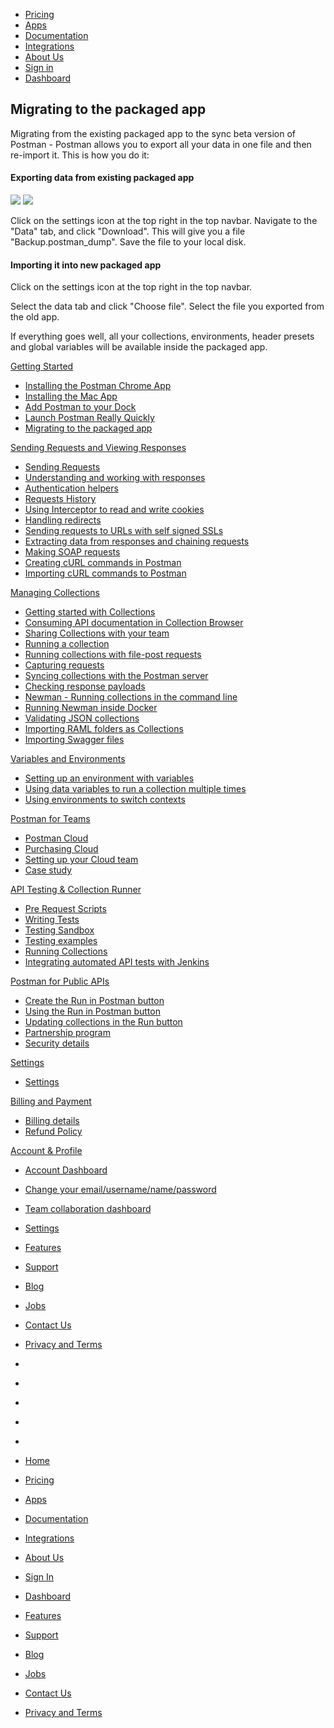 [][0]

* [Pricing][1]
* [Apps][2]
* [Documentation][3]
* [Integrations][4]
* [About Us][5]
* [Sign in][6]
* [Dashboard][7]

## Migrating to the packaged app

Migrating from the existing packaged app to the sync beta version of Postman - Postman allows you to export all your data in one file and then re-import it. This is how you do it:

#### Exporting data from existing packaged app
![](https://www.getpostman.com/img/v1/docs/source/mig-3.png)
![](https://www.getpostman.com/img/v1/docs/source/sync/sync-new-migration-export.png)

Click on the settings icon at the top right in the top navbar. Navigate to the "Data" tab, and click "Download". This will give you a file "Backup.postman\_dump". Save the
file to your local disk.

#### Importing it into new packaged app

Click on the settings icon at the top right in the top navbar.

Select the data tab and click "Choose file". Select the file you exported from the old app.

If everything goes well, all your collections, environments, header presets and global variables will be available
inside the packaged app.

[Getting Started][8]

* [Installing the Postman Chrome App
][9]
* [Installing the Mac App
][10]
* [Add Postman to your Dock
][11]
* [Launch Postman Really Quickly
][12]
* [Migrating to the packaged app
][13]

[Sending Requests and Viewing Responses][14]

* [Sending Requests
][15]
* [Understanding and working with responses
][16]
* [Authentication helpers
][17]
* [Requests History 
][18]
* [Using Interceptor to read and write cookies
][19]
* [Handling redirects
][20]
* [Sending requests to URLs with self signed SSLs
][21]
* [Extracting data from responses and chaining requests
][22]
* [Making SOAP requests
][23]
* [Creating cURL commands in Postman
][24]
* [Importing cURL commands to Postman
][25]

[Managing Collections][26]

* [Getting started with Collections
][27]
* [Consuming API documentation in Collection Browser
][28]
* [Sharing Collections with your team
][29]
* [Running a collection
][30]
* [Running collections with file-post requests
][31]
* [Capturing requests
][32]
* [Syncing collections with the Postman server
][33]
* [Checking response payloads
][34]
* [Newman - Running collections in the command line 
][35]
* [Running Newman inside Docker
][36]
* [Validating JSON collections
][37]
* [Importing RAML folders as Collections
][38]
* [Importing Swagger files
][39]

[Variables and Environments][40]

* [Setting up an environment with variables
][41]
* [Using data variables to run a collection multiple times
][42]
* [Using environments to switch contexts
][43]

[Postman for Teams][44]

* [Postman Cloud
][45]
* [Purchasing Cloud
][46]
* [Setting up your Cloud team
][47]
* [Case study
][48]

[API Testing & Collection Runner][49]

* [Pre Request Scripts
][50]
* [Writing Tests
][51]
* [Testing Sandbox
][52]
* [Testing examples
][53]
* [Running Collections
][54]
* [Integrating automated API tests with Jenkins
][55]

[Postman for Public APIs][56]

* [Create the Run in Postman button
][57]
* [Using the Run in Postman button
][58]
* [Updating collections in the Run button
][59]
* [Partnership program
][60]
* [Security details
][61]

[Settings][62]

* [Settings
][63]

[Billing and Payment][64]

* [Billing details
][65]
* [Refund Policy
][66]

[Account & Profile][67]

* [Account Dashboard
][68]
* [Change your email/username/name/password
][69]
* [Team collaboration dashboard
][70]
* [Settings
][63]

* [Features][71]
* [Support][72]
* [Blog][73]
* [Jobs][74]
* [Contact Us][75]
* [Privacy and Terms][76]

* [][77]
* [][78]
* [][79]
* [][80]
* [][81]

* [Home][0]
* [Pricing][1]
* [Apps][2]
* [Documentation][3]
* [Integrations][4]
* [About Us][5]
* [Sign In][6]
* [Dashboard][7]

* [Features][71]
* [Support][72]
* [Blog][73]
* [Jobs][74]
* [Contact Us][75]
* [Privacy and Terms][76]


[0]: /
[1]: /pricing
[2]: /apps
[3]: /docs/
[4]: /integrations
[5]: /about-us
[6]: https://app.getpostman.com/signup?redirect=web
[7]: https://app.getpostman.com/
[8]: #collapse-0
[9]: /docs/introduction
[10]: /docs/install_mac
[11]: /docs/launch
[12]: /docs/launch_chrome_quickly
[13]: /docs/migration
[14]: #collapse-1
[15]: /docs/requests
[16]: /docs/responses
[17]: /docs/helpers
[18]: /docs/history
[19]: /docs/interceptor_cookies
[20]: /docs/handling_redirects
[21]: /docs/self_signed_certs
[22]: /docs/chaining_requests
[23]: /docs/soap_requests
[24]: /docs/creating_curl
[25]: /docs/importing_curl
[26]: #collapse-2
[27]: /docs/collections
[28]: /docs/consuming_api_documentation
[29]: /docs/sharing
[30]: /docs/running_collections
[31]: /docs/run_file_post_requests
[32]: /docs/capture
[33]: /docs/sync_overview
[34]: /docs/checking_payload_responses
[35]: /docs/newman_intro
[36]: /docs/newman_in_docker
[37]: /docs/validating_json_collections
[38]: /docs/importing_folders
[39]: /docs/importing_swagger
[40]: #collapse-3
[41]: /docs/environments
[42]: /docs/multiple_instances
[43]: /docs/test_multi_environments
[44]: #collapse-4
[45]: /docs/cloud
[46]: /docs/buying_cloud
[47]: /docs/cloud_team_setup
[48]: http://blog.getpostman.com/2015/12/10/belong-keeps-its-architecture-in-order-with-postman/
[49]: #collapse-5
[50]: /docs/pre_request_scripts
[51]: /docs/writing_tests
[52]: /docs/sandbox
[53]: /docs/testing_examples
[54]: /docs/running_collections-1
[55]: /docs/integrating_with_jenkins
[56]: #collapse-6
[57]: /docs/run_button
[58]: /docs/run_button_ux
[59]: /docs/update_run_button
[60]: /docs/run_partner_prog
[61]: /docs/run_security
[62]: #collapse-7
[63]: /docs/settings
[64]: #collapse-8
[65]: /docs/billing_details
[66]: /refunds
[67]: #collapse-9
[68]: /dashboard
[69]: /dashboard/edit#
[70]: /dashboard/teams
[71]: /apps#changelog
[72]: /support
[73]: http://blog.getpostman.com
[74]: /jobs/
[75]: /contact-us
[76]: /licenses/privacy
[77]: https://twitter.com/postmanclient
[78]: https://www.facebook.com/getpostman
[79]: http://blog.getpostman.com/
[80]: https://plus.google.com/+Getpostman
[81]: https://github.com/postmanlabs